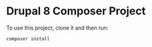 Drupal 8 Composer Project
=========================

To use this project, clone it and then run:

```bash
composer install
```
